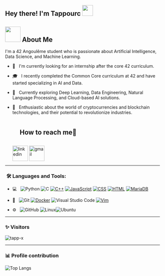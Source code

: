 <h2> Hey there! I'm Tappourc <img src="https://media.giphy.com/media/hvRJCLFzcasrR4ia7z/giphy.gif" width="35"></h2>

## <picture><img src = "https://github.com/7oSkaaa/7oSkaaa/blob/main/Images/about_me.gif?raw=true" width = 50px></picture> About Me

I'm a 42 Angoulême student who is passionate about Artificial Intelligence, Data Science, and Machine Learning.

- 💼 &nbsp; I'm currently looking for an internship after the core 42 curriculum.
- 🎓 &nbsp; I recently completed the Common Core curriculum at 42 and have started specializing in AI and Data.
- 🌱 &nbsp; Currently exploring Deep Learning, Data Engineering, Natural Language Processing, and Cloud-based AI solutions.
- 🚀 &nbsp; Enthusiastic about the world of cryptocurrencies and blockchain technologies, and their potential to revolutionize industries.

  <!-- Connect with me -->
  <!--h2 without bottom border-->
  <div id="user-content-toc">
    <ul align="left">
      <summary><h2 style="display: inline-block">How to reach me🤝</h2></summary>
    </ul>
  <!--icons and links-->
  <p align="left">
  <a href="https://www.linkedin.com/in/theoappourchaux/" target="blank"><img align="center" src="https://user-images.githubusercontent.com/88904952/234979284-68c11d7f-1acc-4f0c-ac78-044e1037d7b0.png" alt="linkedin" height="50" width="50" /></a>
  <a href="tappourc@student.42angouleme.fr" target="blank"><img align="center" src="https://github.com/Mo-Alsehli/Mo-Alsehli/assets/98949843/6d935082-a6bb-4f5d-be13-87b821d8421c" alt="gmail" height="50" width="50"  /></a>

---

<h3>  &nbsp;🛠️ Languages and Tools:</h3>

- 💻 &nbsp;
  ![Python](https://img.shields.io/badge/-Python-333333?style=flat&logo=python)
  ![C](https://img.shields.io/badge/-C-black?style=flat-square&logo=c)
  [![C++](https://img.shields.io/badge/C++-%2300599C.svg?logo=c%2B%2B&logoColor=white)](#)
  [![JavaScript](https://img.shields.io/badge/JavaScript-F7DF1E?logo=javascript&logoColor=000)](#)
  [![CSS](https://img.shields.io/badge/CSS-1572B6?logo=css3&logoColor=fff)](#)
  [![HTML](https://img.shields.io/badge/HTML-%23E34F26.svg?logo=html5&logoColor=white)](#)
  [![MariaDB](https://img.shields.io/badge/MariaDB-003545?logo=mariadb&logoColor=white)](#)

- 🔧 &nbsp;
  ![Git](https://img.shields.io/badge/-Git-333333?style=flat&logo=git)
  [![Docker](https://img.shields.io/badge/Docker-2496ED?logo=docker&logoColor=fff)](#)
  ![Visual Studio Code](https://img.shields.io/badge/-Visual%20Studio%20Code-333333?style=flat&logo=visual-studio-code&logoColor=007ACC)
  [![Vim](https://img.shields.io/badge/Vim-%2311AB00.svg?logo=vim&logoColor=white)](#)

- ⚙️ &nbsp;
  ![GitHub](https://img.shields.io/badge/-GitHub-333333?style=flat&logo=github)
  ![Linux](https://img.shields.io/badge/-Linux-333333?style=flat&logo=Linux&logoColor=FCC624)![Ubuntu](https://img.shields.io/badge/-Ubuntu-black?style=flat-square&logo=ubuntu)


---

### ✨ Visitors

<p align="left"> <img src="https://komarev.com/ghpvc/?username=tapp-x" alt="tapp-x" /> </p>

---

### 📊 Profile contribution

![Top Langs](https://github-readme-stats.vercel.app/api/top-langs/?username=tapp-x&layout=compact)

</div>
